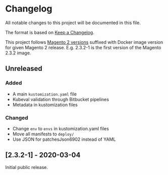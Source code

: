 # Changelog
All notable changes to this project will be documented in this file.

The format is based on [Keep a Changelog](https://keepachangelog.com/en/1.0.0/).

This project follows [Magento 2 versions](https://devdocs.magento.com/release/policy/)
suffixed with Docker image version for given Magento 2 release.
E.g. 2.3.2-1 is the first version of the Magento 2.3.2 image.

## Unreleased
### Added
- A main `kustomization.yaml` file
- Kubeval validation through Bitbucket pipelines
- Metadata in kustomization files

### Changed
- Change `env` to `envs` in kustomization.yaml files
- Move all manifests to `deploy/`
- Use JSON for patchesJson6902 instead of YAML

## [2.3.2-1] - 2020-03-04
Initial public release.
